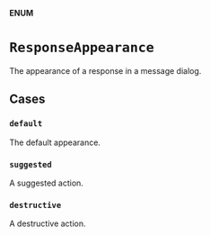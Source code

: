 **ENUM**

# `ResponseAppearance`

The appearance of a response in a message dialog.

## Cases
### `default`

The default appearance.

### `suggested`

A suggested action.

### `destructive`

A destructive action.
